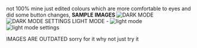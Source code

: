 not 100% mine just edited colours which are more comfortable to eyes and did some button changes,
<strong> SAMPLE IMAGES </strong>
![DARK MODE](https://media.discordapp.net/attachments/990474489714335825/1007281921170087997/unknown.png)
![DARK MODE SETTINGS](https://media.discordapp.net/attachments/990474489714335825/1007280568234426448/unknown.png) 
LIGHT MODE -
![light mode](https://media.discordapp.net/attachments/990474489714335825/1007281920230572062/unknown.png)
![light mode settings](https://media.discordapp.net/attachments/990474489714335825/1007280601235193886/unknown.png)


IMAGES ARE OUTDATED sorry for it
why not just try it
